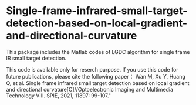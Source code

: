 # Single-frame-infrared-small-target-detection-based-on-local-gradient-and-directional-curvature

This package includes the Matlab codes of LGDC algorithm for single frame IR small target detection.  

This code is available only for reserch purpose. If you use this code for future publications, please cite the following paper：
Wan M, Xu Y, Huang Q, et al. Single frame infrared small target detection based on local gradient and directional curvature[C]//Optoelectronic Imaging and Multimedia Technology VIII. SPIE, 2021, 11897: 99-107."

